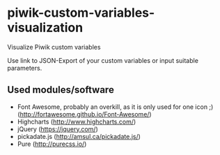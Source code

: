 # piwik-custom-variables-visualization
Visualize Piwik custom variables

Use link to JSON-Export of your custom variables or input suitable parameters.

## Used modules/software
* Font Awesome, probably an overkill, as it is only used for one icon ;) (http://fortawesome.github.io/Font-Awesome/)
* Highcharts (http://www.highcharts.com/)
* jQuery (https://jquery.com/)
* pickadate.js (http://amsul.ca/pickadate.js/)
* Pure (http://purecss.io/)
